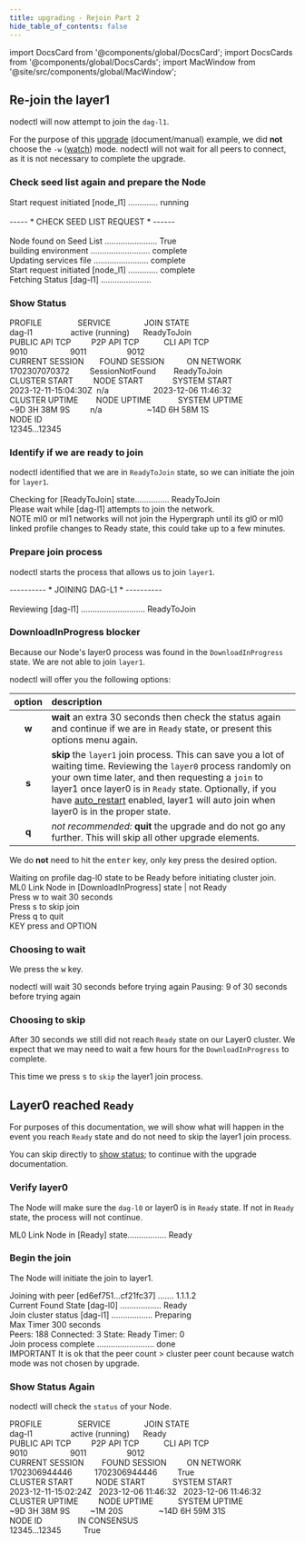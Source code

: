 ```yaml
---
title: upgrading - Rejoin Part 2
hide_table_of_contents: false
---
```

<intro-end />

import DocsCard from '@components/global/DocsCard';
import DocsCards from '@components/global/DocsCards';
import MacWindow from '@site/src/components/global/MacWindow';

<head>
  <title>MainNet 2.0 Automation with nodectl</title>
  <meta
    name="description"
    content="MainNet 2.0 Automation - Upgrade Tessellation with nodectl"
  />
</head>

## Re-join the layer1

nodectl will now attempt to join the `dag-l1`.  

For the purpose of this [upgrade](/validate/automated/nodectlCommands#upgrade) (document/manual) example, we did **not** choose the `-w` ([watch](/validate/automated/nodectlCommands#upgrade)) mode.  nodectl will not wait for all peers to connect, as it is not necessary to complete the upgrade.

### Check seed list again and prepare the Node

<MacWindow>
Start request initiated [node_l1] ............. running <br />
<br />
----- * CHECK SEED LIST REQUEST * ------<br />
<br />
Node found on Seed List ....................... True<br />
building environment .......................... complete <br />
Updating services file ........................ complete <br />
Start request initiated [node_l1] ............. complete  <br />  
Fetching Status [dag-l1] ...................... <br />                         
</MacWindow>

### Show Status

<MacWindow>
PROFILE&nbsp;&nbsp;&nbsp;&nbsp;&nbsp;&nbsp;&nbsp;&nbsp;&nbsp;&nbsp;&nbsp;&nbsp;&nbsp;&nbsp;&nbsp;&nbsp;SERVICE&nbsp;&nbsp;&nbsp;&nbsp;&nbsp;&nbsp;&nbsp;&nbsp;&nbsp;&nbsp;&nbsp;&nbsp;&nbsp;&nbsp;&nbsp;JOIN STATE<br />
dag-l1&nbsp;&nbsp;&nbsp;&nbsp;&nbsp;&nbsp;&nbsp;&nbsp;&nbsp;&nbsp;&nbsp;&nbsp;&nbsp;&nbsp;&nbsp;&nbsp;&nbsp;active (running)&nbsp;&nbsp;&nbsp;&nbsp;&nbsp;&nbsp;ReadyToJoin<br /> 
PUBLIC API TCP&nbsp;&nbsp;&nbsp;&nbsp;&nbsp;&nbsp;&nbsp;&nbsp;&nbsp;P2P API TCP&nbsp;&nbsp;&nbsp;&nbsp;&nbsp;&nbsp;&nbsp;&nbsp;&nbsp;&nbsp;&nbsp;CLI API TCP<br />    
9010&nbsp;&nbsp;&nbsp;&nbsp;&nbsp;&nbsp;&nbsp;&nbsp;&nbsp;&nbsp;&nbsp;&nbsp;&nbsp;&nbsp;&nbsp;&nbsp;&nbsp;&nbsp;&nbsp;9011&nbsp;&nbsp;&nbsp;&nbsp;&nbsp;&nbsp;&nbsp;&nbsp;&nbsp;&nbsp;&nbsp;&nbsp;&nbsp;&nbsp;&nbsp;&nbsp;&nbsp;&nbsp;9012<br /> 
CURRENT SESSION&nbsp;&nbsp;&nbsp;&nbsp;&nbsp;&nbsp;&nbsp;FOUND SESSION&nbsp;&nbsp;&nbsp;&nbsp;&nbsp;&nbsp;&nbsp;&nbsp;&nbsp;&nbsp;ON NETWORK  <br /> 
1702307070372&nbsp;&nbsp;&nbsp;&nbsp;&nbsp;&nbsp;&nbsp;&nbsp;&nbsp;SessionNotFound&nbsp;&nbsp;&nbsp;&nbsp;&nbsp;&nbsp;&nbsp;&nbsp;ReadyToJoin<br /> 
CLUSTER START&nbsp;&nbsp;&nbsp;&nbsp;&nbsp;&nbsp;&nbsp;&nbsp;&nbsp;NODE START&nbsp;&nbsp;&nbsp;&nbsp;&nbsp;&nbsp;&nbsp;&nbsp;&nbsp;&nbsp;&nbsp;&nbsp;&nbsp;SYSTEM START<br /> 
2023-12-11-15:04:30Z&nbsp;&nbsp;n/a&nbsp;&nbsp;&nbsp;&nbsp;&nbsp;&nbsp;&nbsp;&nbsp;&nbsp;&nbsp;&nbsp;&nbsp;&nbsp;&nbsp;&nbsp;&nbsp;&nbsp;&nbsp;&nbsp;&nbsp;2023-12-06 11:46:32<br /> 
CLUSTER UPTIME&nbsp;&nbsp;&nbsp;&nbsp;&nbsp;&nbsp;&nbsp;&nbsp;NODE UPTIME&nbsp;&nbsp;&nbsp;&nbsp;&nbsp;&nbsp;&nbsp;&nbsp;&nbsp;&nbsp;&nbsp;&nbsp;SYSTEM UPTIME<br />
~9D 3H 38M 9S&nbsp;&nbsp;&nbsp;&nbsp;&nbsp;&nbsp;&nbsp;&nbsp;&nbsp;n/a&nbsp;&nbsp;&nbsp;&nbsp;&nbsp;&nbsp;&nbsp;&nbsp;&nbsp;&nbsp;&nbsp;&nbsp;&nbsp;&nbsp;&nbsp;&nbsp;&nbsp;&nbsp;&nbsp;&nbsp;~14D 6H 58M 1S<br /> 
NODE ID<br />  
12345...12345 
</MacWindow>

### Identify if we are ready to join

nodectl identified that we are in `ReadyToJoin` state, so we can initiate the join for `layer1`.

<MacWindow>
Checking for [ReadyToJoin] state............... ReadyToJoin<br />
Please wait while [dag-l1] attempts to join the network.<br />
NOTE  ml0 or ml1 networks will not join the Hypergraph until its gl0 or ml0 linked profile changes to Ready state, this could take up to a few minutes.<br />
</MacWindow>

### Prepare join process

nodectl starts the process that allows us to join `layer1`.

<MacWindow>
 ---------- * JOINING DAG-L1 * ----------<br />
<br />
Reviewing [dag-l1] ............................ ReadyToJoin<br />
</MacWindow>

### DownloadInProgress blocker
Because our Node's layer0 process was found in the `DownloadInProgress` state.  We are not able to join `layer1`.

nodectl will offer you the following options:

| option | description |
| :------: | :---------- |
| **w** | **wait** an extra 30 seconds then check the status again and continue if we are in `Ready` state, or present this options menu again.
| **s** | **skip** the `layer1` join process.  This can save you a lot of waiting time.  Reviewing the `layer0` process randomly on your own time later, and then requesting a `join` to layer1 once layer0 is in `Ready` state.  Optionally, if you have [auto_restart](../nodectlAutorestart.md) enabled, layer1 will auto join when layer0 is in the proper state. |
| **q** | *not recommended:* **quit** the upgrade and do not go any further.  This will skip all other upgrade elements. |

We do **not** need to hit the <kbd>enter</kbd> key, only key press the desired option.

<MacWindow>
Waiting on profile dag-l0 state to be Ready before initiating cluster join.<br />
ML0 Link Node in [DownloadInProgress] state | not Ready<br /> 
Press w to wait 30 seconds<br />
Press s to skip join<br />
Press q to quit<br />
KEY press and OPTION<br />
</MacWindow>

### Choosing to wait

We press the <kbd>w</kbd> key.

nodectl will wait 30 seconds before trying again
<MacWindow>
 Pausing: 9 of 30 seconds before trying again<br />
</MacWindow>

### Choosing to skip

After 30 seconds we still did not reach `Ready` state on our Layer0 cluster.  We expect that we may need to wait a few hours for the `DownloadInProgress` to complete.  

This time we press <kbd>s</kbd> to `skip` the layer1 join process.

## Layer0 reached `Ready`

For purposes of this documentation, we will show what will happen in the event you reach `Ready` state and do not need to skip the layer1 join process.

You can skip directly to [show status](#show-status-again); to continue with the upgrade documentation.  

### Verify layer0

The Node will make sure the `dag-l0` or layer0 is in `Ready` state.  If not in `Ready` state, the process will not continue.

<MacWindow>
ML0 Link Node in [Ready] state................. Ready<br />
</MacWindow>

### Begin the join

The Node will initiate the join to layer1.

<MacWindow>
Joining with peer [ed6ef751...cf21fc37] ....... 1.1.1.2<br />
Current Found State [dag-l0] .................. Ready<br />
Join cluster status [dag-l1] .................. Preparing<br />
Max Timer  300 seconds<br />
Peers: 188 Connected: 3 State: Ready Timer: 0<br />
Join process complete ......................... done <br />
IMPORTANT  It is ok that the peer count &gt; cluster peer count because watch mode was not chosen by upgrade.<br />
</MacWindow>

### Show Status Again

nodectl will check the `status` of your Node.

<MacWindow>
PROFILE&nbsp;&nbsp;&nbsp;&nbsp;&nbsp;&nbsp;&nbsp;&nbsp;&nbsp;&nbsp;&nbsp;&nbsp;&nbsp;&nbsp;&nbsp;&nbsp;SERVICE&nbsp;&nbsp;&nbsp;&nbsp;&nbsp;&nbsp;&nbsp;&nbsp;&nbsp;&nbsp;&nbsp;&nbsp;&nbsp;&nbsp;&nbsp;JOIN STATE<br />
dag-l1&nbsp;&nbsp;&nbsp;&nbsp;&nbsp;&nbsp;&nbsp;&nbsp;&nbsp;&nbsp;&nbsp;&nbsp;&nbsp;&nbsp;&nbsp;&nbsp;&nbsp;active (running)&nbsp;&nbsp;&nbsp;&nbsp;&nbsp;&nbsp;Ready<br /> 
PUBLIC API TCP&nbsp;&nbsp;&nbsp;&nbsp;&nbsp;&nbsp;&nbsp;&nbsp;&nbsp;P2P API TCP&nbsp;&nbsp;&nbsp;&nbsp;&nbsp;&nbsp;&nbsp;&nbsp;&nbsp;&nbsp;&nbsp;CLI API TCP<br />    
9010&nbsp;&nbsp;&nbsp;&nbsp;&nbsp;&nbsp;&nbsp;&nbsp;&nbsp;&nbsp;&nbsp;&nbsp;&nbsp;&nbsp;&nbsp;&nbsp;&nbsp;&nbsp;&nbsp;9011&nbsp;&nbsp;&nbsp;&nbsp;&nbsp;&nbsp;&nbsp;&nbsp;&nbsp;&nbsp;&nbsp;&nbsp;&nbsp;&nbsp;&nbsp;&nbsp;&nbsp;&nbsp;9012<br /> 
CURRENT SESSION&nbsp;&nbsp;&nbsp;&nbsp;&nbsp;&nbsp;&nbsp;&nbsp;FOUND SESSION&nbsp;&nbsp;&nbsp;&nbsp;&nbsp;&nbsp;&nbsp;&nbsp;&nbsp;ON NETWORK  <br /> 
1702306944446&nbsp;&nbsp;&nbsp;&nbsp;&nbsp;&nbsp;&nbsp;&nbsp;&nbsp;&nbsp;1702306944446&nbsp;&nbsp;&nbsp;&nbsp;&nbsp;&nbsp;&nbsp;&nbsp;&nbsp;True<br /> 
CLUSTER START&nbsp;&nbsp;&nbsp;&nbsp;&nbsp;&nbsp;&nbsp;&nbsp;&nbsp;&nbsp;NODE START&nbsp;&nbsp;&nbsp;&nbsp;&nbsp;&nbsp;&nbsp;&nbsp;&nbsp;&nbsp;&nbsp;&nbsp;SYSTEM START<br /> 
2023-12-11-15:02:24Z&nbsp;&nbsp;&nbsp;2023-12-06 11:46:32&nbsp;&nbsp;&nbsp;2023-12-06 11:46:32 <br /> 
CLUSTER UPTIME&nbsp;&nbsp;&nbsp;&nbsp;&nbsp;&nbsp;&nbsp;&nbsp;&nbsp;NODE UPTIME&nbsp;&nbsp;&nbsp;&nbsp;&nbsp;&nbsp;&nbsp;&nbsp;&nbsp;&nbsp;&nbsp;SYSTEM UPTIME<br />
~9D 3H 38M 9S&nbsp;&nbsp;&nbsp;&nbsp;&nbsp;&nbsp;&nbsp;&nbsp;&nbsp;~1M 20S&nbsp;&nbsp;&nbsp;&nbsp;&nbsp;&nbsp;&nbsp;&nbsp;&nbsp;&nbsp;&nbsp;&nbsp;&nbsp;&nbsp;&nbsp;&nbsp;~14D 6H 59M 31S<br /> 
NODE ID&nbsp;&nbsp;&nbsp;&nbsp;&nbsp;&nbsp;&nbsp;&nbsp;&nbsp;&nbsp;&nbsp;&nbsp;&nbsp;&nbsp;&nbsp;&nbsp;IN CONSENSUS&nbsp;&nbsp;&nbsp;&nbsp;&nbsp;&nbsp;&nbsp;&nbsp;<br />  
12345...12345&nbsp;&nbsp;&nbsp;&nbsp;&nbsp;&nbsp;&nbsp;&nbsp;&nbsp;&nbsp;True&nbsp;&nbsp;&nbsp;&nbsp;&nbsp;&nbsp;&nbsp;&nbsp;<br /> 
</MacWindow>